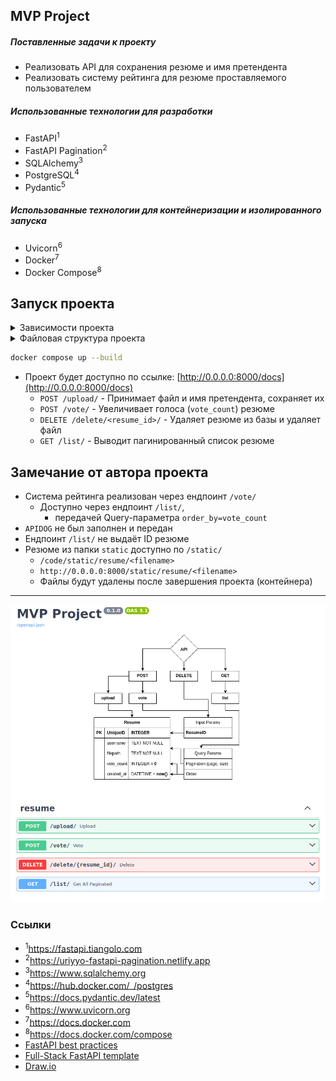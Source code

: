 ## MVP Project
<h5>Поставленные задачи к проекту</h5>
<ul>
  <li>Реализовать API для сохранения резюме и имя претендента</li>
  <li>Реализовать систему рейтинга для резюме проставляемого пользователем</li>
</ul>

<h5>Использованные технологии для разработки</h5>
<ul>
  <li>FastAPI<sup>1</sup></li>
  <li>FastAPI Pagination<sup>2</sup></li>
  <li>SQLAlchemy<sup>3</sup></li>
  <li>PostgreSQL<sup>4</sup></li>
  <li>Pydantic<sup>5</sup></li>
</ul>

<h5>Использованные технологии для контейнеризации и изолированного запуска</h5>
<ul>
  <li>Uvicorn<sup>6</sup></li>
  <li>Docker<sup>7</sup></li>
  <li>Docker Compose<sup>8</sup></li>
</ul>

## Запуск проекта
<details>
<summary>Зависимости проекта</summary>
<pre>
docker --version              # Docker version 27.2.1, build 9e34c9b
poetry -V                     # Poetry (version 1.8.3)
poetry run uvicorn --version  # Running uvicorn 0.31.0 with CPython 3.11.6 on Linux
poetry run python -V          # Python 3.11.6
</pre>
</details>

<details>
<summary>Файловая структура проекта</summary>
<pre>
tree -a -I "__pycache__|__init__.py|.idea" --dirsfirst
.
├── data
│   ├── api.png
│   └── ProjectStructure.drawio
├── secret
│   ├── .env-backend
│   └── .env-postgresql
├── src
│   ├── resume
│   │   ├── crud.py
│   │   ├── enums.py
│   │   ├── models.py
│   │   ├── router.py
│   │   ├── schemas.py
│   │   └── utils.py
│   ├── config.py
│   ├── database.py
│   ├── dependencies.py
│   ├── lifespan.py
│   └── main.py
├── static
│   ├── docs
│   │   └── ProjectStructure.drawio.png
│   └── resume
├── docker-compose.yml
├── Dockerfile
├── main.py
├── poetry.lock
├── pyproject.toml
├── README.md
└── md5sum(Task.txt) -> 425f4ea9633ec41cc120f1b236c4fcf0
</pre>
</details>

```bash
docker compose up --build
```
- Проект будет доступно по ссылке: [http://0.0.0.0:8000/docs](http://0.0.0.0:8000/docs)
  - `POST /upload/` - Принимает файл и имя претендента, сохраняет их
  - `POST /vote/` - Увеличивает голоса (`vote_count`) резюме
  - `DELETE /delete/<resume_id>/` - Удаляет резюме из базы и удаляет файл
  - `GET /list/` - Выводит пагинированный список резюме

## Замечание от автора проекта
- Система рейтинга реализован через ендпоинт `/vote/`
  - Доступно через ендпоинт `/list/`,
    - передачей Query-параметра `order_by=vote_count`
- `APIDOG` не был заполнен и передан
- Ендпоинт `/list/` не выдаёт ID резюме
- Резюме из папки `static` доступно по `/static/`
  - `/code/static/resume/<filename>`
  - `http://0.0.0.0:8000/static/resume/<filename>`
  - Файлы будут удалены после завершения проекта (контейнера)

---
<p align="center"><img src="./data/api.png" /></p>

### Ссылки
- <sup>1</sup>https://fastapi.tiangolo.com
- <sup>2</sup>https://uriyyo-fastapi-pagination.netlify.app
- <sup>3</sup>https://www.sqlalchemy.org
- <sup>4</sup>https://hub.docker.com/_/postgres
- <sup>5</sup>https://docs.pydantic.dev/latest
- <sup>6</sup>https://www.uvicorn.org
- <sup>7</sup>https://docs.docker.com
- <sup>8</sup>https://docs.docker.com/compose
- [FastAPI best practices](https://github.com/zhanymkanov/fastapi-best-practices)
- [Full-Stack FastAPI template](https://github.com/fastapi/full-stack-fastapi-template)
- [Draw.io](https://www.drawio.com/doc)
